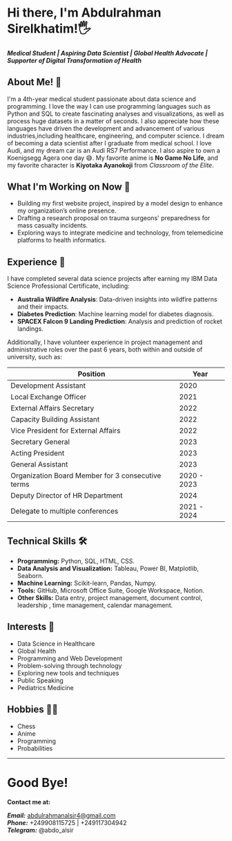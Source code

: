# Hi there, I'm Abdulrahman Sirelkhatim!🖐

#### *Medical Student | Aspiring Data Scientist | Global Health Advocate | Supporter of Digital Transformation of Health*

## About Me! 👦

I'm a 4th-year medical student passionate about data science and programming. 
I love the way I can use programming languages such as Python and SQL to create 
fascinating analyses and visualizations, as well as process huge datasets in a 
matter of seconds. I also appreciate how these languages have driven the 
development and advancement of various industries,including healthcare, 
engineering, and computer science. I dream of becoming a data scientist after I 
graduate from medical school. I love Audi, and my dream car is an Audi RS7 
Performance. I also aspire to own a Koenigsegg Agera one day 😅. 
My favorite anime is **No Game No Life**, and my favorite character is 
**Kiyotaka Ayanokoji** from *Classroom of the Elite*.

## What I'm Working on Now 🎯

- Building my first website project, inspired by a model design to enhance my 
organization’s online presence.
- Drafting a research proposal on trauma surgeons' preparedness for mass 
casualty incidents.
- Exploring ways to integrate medicine and technology, from telemedicine 
platforms to health informatics.

## Experience 💼

I have completed several data science projects after earning my IBM Data Science
 Professional Certificate, including:

- **Australia Wildfire Analysis**: Data-driven insights into wildfire patterns 
and their impacts.
- **Diabetes Prediction**: Machine learning model for diabetes diagnosis.
- **SPACEX Falcon 9 Landing Prediction**: Analysis and prediction of rocket 
landings.

Additionally, I have volunteer experience in project management and 
administrative roles over the past 6 years, both within and outside of 
university, such as:

| Position                                          | Year        | 
|---------------------------------------------------|-------------|
| Development Assistant                             | 2020        |
| Local Exchange Officer                            | 2021        |
| External Affairs Secretary                        | 2022        |
| Capacity Building Assistant                       | 2022        |
| Vice President for External Affairs               | 2022        |
| Secretary General                                 | 2023        |
| Acting President                                  | 2023        |
| General Assistant                                 | 2023        |
| Organization Board Member for 3 consecutive terms | 2020 - 2023 |
| Deputy Director of HR Department                  | 2024        |
| Delegate to multiple conferences                  | 2021 - 2024 |

## Technical Skills 🛠

- **Programming:** Python, SQL, HTML, CSS.
- **Data Analysis and Visualization:** Tableau, Power BI, Matplotlib, Seaborn.
- **Machine Learning:** Scikit-learn, Pandas, Numpy.
- **Tools:** GitHub, Microsoft Office Suite, Google Workspace, Notion.
- **Other Skills:** Data entry, project management, document control, leadership
, time management, calendar management.

## Interests 🚀

- Data Science in Healthcare
- Global Health
- Programming and Web Development
- Problem-solving through technology
- Exploring new tools and techniques
- Public Speaking
- Pediatrics Medicine

## Hobbies 👨‍🔧

- Chess
- Anime
- Programming
- Probabilities

---

# Good Bye!

**Contact me at:**

***Email:*** abdulrahmanalsir4@gmail.com  
***Phone:*** +249908115725 | +249117304942  
***Telegram:*** @abdo_alsir
